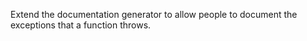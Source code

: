Extend the documentation generator to allow people to document the exceptions that a function throws.
